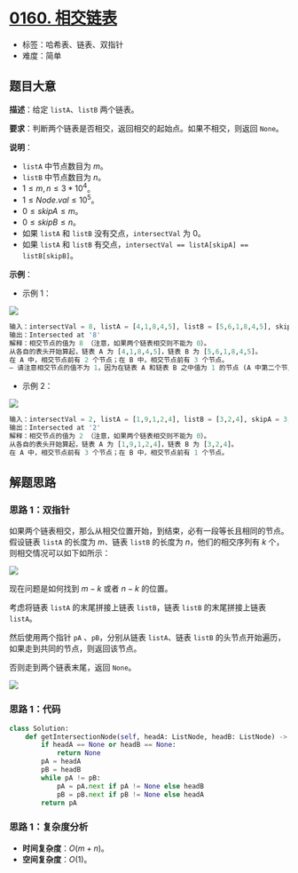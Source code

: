 # [0160. 相交链表](https://leetcode.cn/problems/intersection-of-two-linked-lists/)

- 标签：哈希表、链表、双指针
- 难度：简单

## 题目大意

**描述**：给定 `listA`、`listB` 两个链表。

**要求**：判断两个链表是否相交，返回相交的起始点。如果不相交，则返回 `None`。

**说明**：

- `listA` 中节点数目为 $m$。
- `listB` 中节点数目为 $n$。
- $1 \le m, n \le 3 * 10^4$。
- $1 \le Node.val \le 10^5$。
- $0 \le skipA \le m$。
- $0 \le skipB \le n$。
- 如果 `listA` 和 `listB` 没有交点，`intersectVal` 为 $0$。
- 如果 `listA` 和 `listB` 有交点，`intersectVal == listA[skipA] == listB[skipB]`。

**示例**：

- 示例 1：

![](https://assets.leetcode.com/uploads/2018/12/13/160_example_1.png)

```Python
输入：intersectVal = 8, listA = [4,1,8,4,5], listB = [5,6,1,8,4,5], skipA = 2, skipB = 3
输出：Intersected at '8'
解释：相交节点的值为 8 （注意，如果两个链表相交则不能为 0）。
从各自的表头开始算起，链表 A 为 [4,1,8,4,5]，链表 B 为 [5,6,1,8,4,5]。
在 A 中，相交节点前有 2 个节点；在 B 中，相交节点前有 3 个节点。
— 请注意相交节点的值不为 1，因为在链表 A 和链表 B 之中值为 1 的节点 (A 中第二个节点和 B 中第三个节点) 是不同的节点。换句话说，它们在内存中指向两个不同的位置，而链表 A 和链表 B 中值为 8 的节点 (A 中第三个节点，B 中第四个节点) 在内存中指向相同的位置。
```

- 示例 2：

![](https://assets.leetcode.com/uploads/2021/03/05/160_example_2.png)

```Python
输入：intersectVal = 2, listA = [1,9,1,2,4], listB = [3,2,4], skipA = 3, skipB = 1
输出：Intersected at '2'
解释：相交节点的值为 2 （注意，如果两个链表相交则不能为 0）。
从各自的表头开始算起，链表 A 为 [1,9,1,2,4]，链表 B 为 [3,2,4]。
在 A 中，相交节点前有 3 个节点；在 B 中，相交节点前有 1 个节点。
```

## 解题思路

### 思路 1：双指针

如果两个链表相交，那么从相交位置开始，到结束，必有一段等长且相同的节点。假设链表 `listA` 的长度为 $m$、链表 `listB` 的长度为 $n$，他们的相交序列有 $k$ 个，则相交情况可以如下如所示：

![](https://qcdn.itcharge.cn/images/20210401113538.png)

现在问题是如何找到 $m - k$ 或者 $n - k$ 的位置。

考虑将链表 `listA` 的末尾拼接上链表 `listB`，链表 `listB` 的末尾拼接上链表 `listA`。

然后使用两个指针 `pA` 、`pB`，分别从链表 `listA`、链表 `listB` 的头节点开始遍历，如果走到共同的节点，则返回该节点。

否则走到两个链表末尾，返回 `None`。

![](https://qcdn.itcharge.cn/images/20210401114100.png)

### 思路 1：代码

```Python
class Solution:
    def getIntersectionNode(self, headA: ListNode, headB: ListNode) -> ListNode:
        if headA == None or headB == None:
            return None
        pA = headA
        pB = headB
        while pA != pB:
            pA = pA.next if pA != None else headB
            pB = pB.next if pB != None else headA
        return pA
```

### 思路 1：复杂度分析

- **时间复杂度**：$O(m + n)$。
- **空间复杂度**：$O(1)$。

